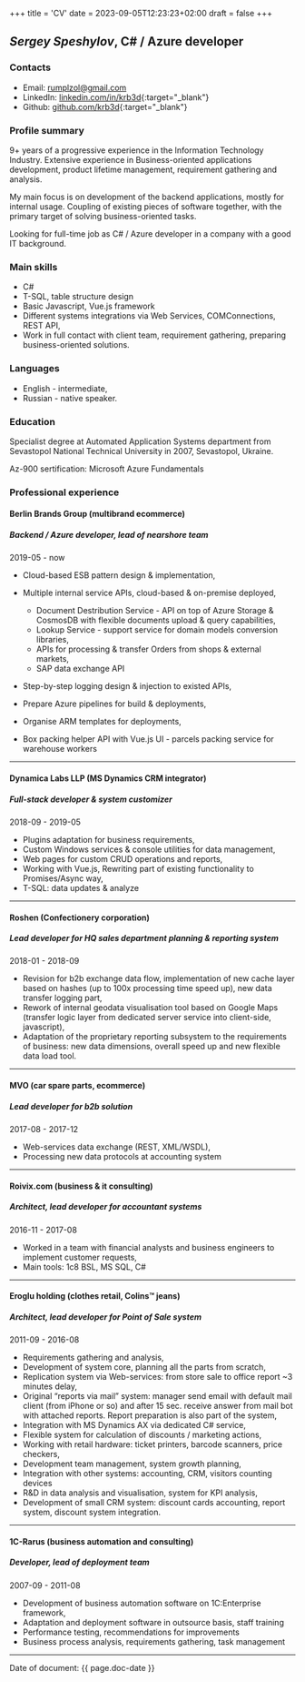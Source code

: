 +++
title = 'CV'
date = 2023-09-05T12:23:23+02:00
draft = false
+++

## *Sergey  Speshylov*,  C# / Azure developer

### Contacts

* Email: [rumplzol@gmail.com](mailto:rumplzol@gmail.com)
* LinkedIn: [linkedin.com/in/krb3d](https:\\linkedin.com/in/krb3d){:target="_blank"}
* Github: [github.com/krb3d](https://github.com/krb3d){:target="_blank"}

### Profile summary

9+ years of a progressive experience in the Information Technology Industry. Extensive experience in Business-oriented applications development, product lifetime management, requirement gathering and analysis.

My main focus is on development of the backend applications, mostly for internal usage. Coupling of existing pieces of software together, with the primary target of solving business-oriented tasks.

Looking for full-time job as C# / Azure developer in a company with a good IT background.

### Main skills

* C#
* T-SQL, table structure design
* Basic Javascript, Vue.js framework
* Different systems integrations via Web Services, COMConnections, REST API,
* Work in full contact with client team, requirement gathering, preparing business-oriented solutions.

### Languages

* English - intermediate,
* Russian - native speaker.

### Education

Specialist degree at Automated Application Systems department from Sevastopol National Technical University in 2007, Sevastopol, Ukraine.

Az-900 sertification: Microsoft Azure Fundamentals

### Professional experience

#### Berlin Brands Group (multibrand ecommerce)

##### Backend / Azure developer, lead of nearshore team

2019-05 - now

* Cloud-based ESB pattern design & implementation,
* Multiple internal service APIs, cloud-based & on-premise deployed,
  * Document Destribution Service - API on top of Azure Storage & CosmosDB with flexible documents upload & query capabilities,
  * Lookup Service - support service for domain models conversion libraries,
  * APIs for processing & transfer Orders from shops & external markets,
  * SAP data exchange API

* Step-by-step logging design & injection to existed APIs,
* Prepare Azure pipelines for build & deployments,
* Organise ARM templates for deployments,
* Box packing helper API with Vue.js UI - parcels packing service for warehouse workers

---

#### Dynamica Labs LLP (MS Dynamics CRM integrator)

##### Full-stack developer & system customizer

2018-09 - 2019-05

* Plugins adaptation for business requirements,
* Custom Windows services & console utilities for data management,
* Web pages for custom CRUD operations and reports,
* Working with Vue.js, Rewriting part of existing functionality to Promises/Async way,
* T-SQL: data updates & analyze

---

#### Roshen (Confectionery corporation)

##### Lead developer for HQ sales department planning & reporting system

2018-01 - 2018-09

* Revision for b2b exchange data flow, implementation of new cache layer based on hashes (up to 100x processing time speed up), new data transfer logging part,
* Rework of internal geodata visualisation tool based on Google Maps (transfer logic layer from dedicated server service into client-side, javascript),
* Adaptation of the proprietary reporting subsystem to the requirements of business: new data dimensions, overall speed up and new flexible data load tool.

---

#### MVO (car spare parts, ecommerce)

##### Lead developer for b2b solution

2017-08 - 2017-12

* Web-services data exchange (REST, XML/WSDL),
* Processing new data protocols at accounting system

---

#### Roivix.com (business & it consulting)

##### Architect, lead developer for accountant systems

2016-11 - 2017-08

* Worked in a team with financial analysts and business engineers to implement customer requests,
* Main tools: 1c8 BSL, MS SQL, C#

---

#### Eroglu holding (clothes retail, Colins™ jeans)

##### Architect, lead developer for Point of Sale system

2011-09 - 2016-08

* Requirements gathering and analysis,
* Development of system core, planning all the parts from scratch,
* Replication system via Web-services: from store sale to office report ~3 minutes delay,
* Original “reports via mail” system: manager send email with default mail client (from iPhone or so) and after 15 sec. receive answer from mail bot with attached reports. Report preparation is also part of the system,
* Integration with MS Dynamics AX via dedicated C# service,
* Flexible system for calculation of discounts / marketing actions,
* Working with retail hardware: ticket printers, barcode scanners, price checkers,
* Development team management, system growth planning,
* Integration with other systems: accounting, CRM, visitors counting devices
* R&D in data analysis and visualisation, system for KPI analysis,
* Development of small CRM system: discount cards accounting, report system, discount system integration.

---

#### 1C-Rarus (business automation and consulting)

##### Developer, lead of deployment team

2007-09 - 2011-08

* Development of  business automation software on 1C:Enterprise framework,
* Adaptation and deployment software in outsource basis, staff training
* Performance testing, recommendations for improvements
* Business process analysis, requirements gathering, task management

---
Date of document: {{ page.doc-date }}
